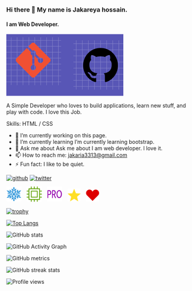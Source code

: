### Hi there 👋 My name is Jakareya hossain.
#### I am Web Developer.
![I am Web Developer.](https://github.com/Jakareyahossain/Jakareyahossain/blob/main/images%20(1).png)

A Simple Developer who loves to build applications, learn new stuff, and play with code. I love this Job.

Skills:  HTML / CSS

- 🔭 I’m currently working on this page. 
- 🌱 I’m currently learning I’m currently learning bootstrap. 
- 💬 Ask me about Ask me about I am web developer. l love it. 
- 📫 How to reach me:  jakaria3313@gmail.com 
- ⚡ Fun fact: I like to be quiet. 


[<img src='https://cdn.jsdelivr.net/npm/simple-icons@3.0.1/icons/github.svg' alt='github' height='40'>](https://github.com/Jakareyahossain)  [<img src='https://cdn.jsdelivr.net/npm/simple-icons@3.0.1/icons/twitter.svg' alt='twitter' height='40'>](https://twitter.com/JakareyaNft)  

<a href='https://archiveprogram.github.com/'><img src='https://raw.githubusercontent.com/acervenky/animated-github-badges/master/assets/acbadge.gif' width='40' height='40'></a> <a href='https://docs.github.com/en/developers'><img src='https://raw.githubusercontent.com/acervenky/animated-github-badges/master/assets/devbadge.gif' width='40' height='40'></a> <a href='https://github.com/pricing'><img src='https://raw.githubusercontent.com/acervenky/animated-github-badges/master/assets/pro.gif' width='40' height='40'></a> <a href='https://stars.github.com/'><img src='https://raw.githubusercontent.com/acervenky/animated-github-badges/master/assets/starbadge.gif' width='35' height='35'></a> <a href='https://docs.github.com/en/github/supporting-the-open-source-community-with-github-sponsors'><img src='https://raw.githubusercontent.com/acervenky/animated-github-badges/master/assets/sponsorbadge.gif' width='35' height='35'></a> 

[![trophy](https://github-profile-trophy.vercel.app/?username=Jakareyahossain)](https://github.com/ryo-ma/github-profile-trophy)

[![Top Langs](https://github-readme-stats.vercel.app/api/top-langs/?username=Jakareyahossain)](https://github.com/anuraghazra/github-readme-stats)

![GitHub stats](https://github-readme-stats.vercel.app/api?username=Jakareyahossain&show_icons=true&count_private=true)  

![GitHub Activity Graph](https://activity-graph.herokuapp.com/graph?username=Jakareyahossain)  

![GitHub metrics](https://metrics.lecoq.io/Jakareyahossain)  

![GitHub streak stats](https://github-readme-streak-stats.herokuapp.com/?user=Jakareyahossain)  

![Profile views](https://gpvc.arturio.dev/Jakareyahossain)  
